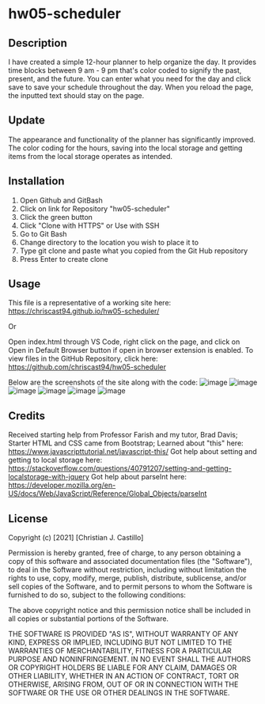 # hw05-scheduler

## Description
I have created a simple 12-hour planner to help organize the day. It provides time blocks between 9 am - 9 pm that's color coded to signify the past, present, and the future. You can enter what you need for the day and click save to save your schedule throughout the day. When you reload the page, the inputted text should stay on the page.

## Update
The appearance and functionality of the planner has significantly improved. The color coding for the hours, saving into the local storage and getting items from the local storage operates as intended.  

## Installation
1. Open Github and GitBash
2. Click on link for Repository "hw05-scheduler"
3. Click the green button
4. Click "Clone with HTTPS" or Use with SSH
5. Go to Git Bash
6. Change directory to the location you wish to place it to
7. Type git clone and paste what you copied from the Git Hub repository
8. Press Enter to create clone

## Usage
This file is a representative of a working site here: https://chriscast94.github.io/hw05-scheduler/

Or 

Open index.html through VS Code, right click on the page, and click on Open in Default Browser button if open in browser extension is enabled. To view files in the GitHub Repository, click here:
https://github.com/chriscast94/hw05-scheduler

Below are the screenshots of the site along with the code:
![image](https://user-images.githubusercontent.com/53799375/136131734-64d1e05c-ed85-4a7a-aae1-a47b3b1d909f.png)
![image](https://user-images.githubusercontent.com/53799375/136131764-e4de68d2-6d5b-43b9-af3e-03e899b9fdf2.png)
![image](https://user-images.githubusercontent.com/53799375/136131828-57d2a284-0cd0-4422-ac03-486a7387ce63.png)
![image](https://user-images.githubusercontent.com/53799375/136131852-268c9e01-8c48-461e-a488-a128d1d9e526.png)
![image](https://user-images.githubusercontent.com/53799375/136131876-d9067794-4acf-4bb1-9eb3-14bc5398f54e.png)
![image](https://user-images.githubusercontent.com/53799375/136131908-e32c2f69-f9f6-4b55-8639-052eb6df46b5.png)

## Credits
Received starting help from Professor Farish and my tutor, Brad Davis;
Starter HTML and CSS came from Bootstrap;
Learned about "this" here: https://www.javascripttutorial.net/javascript-this/
Got help about setting and getting to local storage here: https://stackoverflow.com/questions/40791207/setting-and-getting-localstorage-with-jquery
Got help about parseInt here: https://developer.mozilla.org/en-US/docs/Web/JavaScript/Reference/Global_Objects/parseInt

## License
Copyright (c) [2021] [Christian J. Castillo]

Permission is hereby granted, free of charge, to any person obtaining a copy of this software and associated documentation files (the "Software"), to deal in the Software without restriction, including without limitation the rights to use, copy, modify, merge, publish, distribute, sublicense, and/or sell copies of the Software, and to permit persons to whom the Software is furnished to do so, subject to the following conditions:

The above copyright notice and this permission notice shall be included in all copies or substantial portions of the Software.

THE SOFTWARE IS PROVIDED "AS IS", WITHOUT WARRANTY OF ANY KIND, EXPRESS OR IMPLIED, INCLUDING BUT NOT LIMITED TO THE WARRANTIES OF MERCHANTABILITY, FITNESS FOR A PARTICULAR PURPOSE AND NONINFRINGEMENT. IN NO EVENT SHALL THE AUTHORS OR COPYRIGHT HOLDERS BE LIABLE FOR ANY CLAIM, DAMAGES OR OTHER LIABILITY, WHETHER IN AN ACTION OF CONTRACT, TORT OR OTHERWISE, ARISING FROM, OUT OF OR IN CONNECTION WITH THE SOFTWARE OR THE USE OR OTHER DEALINGS IN THE SOFTWARE.
